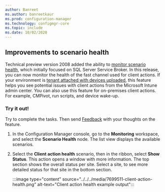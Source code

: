 ```yaml
---
author: Banreet
ms.author: banreetkaur
ms.prod: configuration-manager
ms.technology: configmgr-core
ms.topic: include
ms.date: 10/02/2020
---
```


## <a name="bkmk_health"></a> Improvements to scenario health

<!--7699511-->

Technical preview version 2008 added the ability to [monitor scenario health](../../technical-preview-2008.md#bkmk_health), which initially focused on SQL Server Service Broker. In this release, you can now monitor the health of the fast channel used for client actions. If your environment is [tenant attached with devices uploaded](../../../../../tenant-attach/device-sync-actions.md), this feature helps you see potential issues with client actions from the Microsoft Intune admin center. You can also use this feature for on-premises client actions. For example, CMPivot, run scripts, and device wake-up.

### Try it out!

Try to complete the tasks. Then send [Feedback](../../technical-preview-2003.md#bkmk_feedback) with your thoughts on the feature.

1. In the Configuration Manager console, go to the **Monitoring** workspace, and select the **Scenario Health** node. The list view displays the available scenarios.

1. Select the **Client action health** scenario, then in the ribbon, select **Show Status**. This action opens a window with more information. The top section shows the overall status per site. Select a site, to see more detailed status for that site in the bottom section.

    :::image type="content" source="../../../media/7699511-client-action-health.png" alt-text="Client action health example output":::
